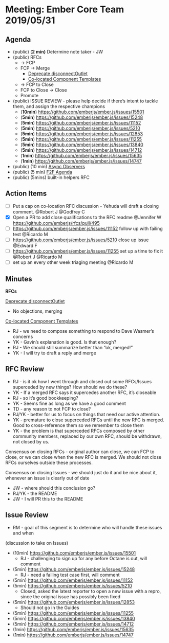 # Meeting: Ember Core Team 2019/05/31

## Agenda

- (public) (**2 min)** Determine note taker - JW
- (public) RFCs
    - → FCP
    - FCP → Merge
        - [Deprecate disconnectOutlet](https://github.com/emberjs/rfcs/pull/491) 
        - [Co-located Component Templates](https://github.com/emberjs/rfcs/pull/481)
    - → FCP to Close
    - FCP to Close → Close
    - Promote
- (public) ISSUE REVIEW - please help decide if there’s intent to tackle them, and assign the respective champions
    - (**10min**) https://github.com/emberjs/ember.js/issues/15501
    - (**5min**) https://github.com/emberjs/ember.js/issues/15248
    - (**5min**) https://github.com/emberjs/ember.js/issues/11152
    - (**5min**) https://github.com/emberjs/ember.js/issues/5210
    - (**5min**) https://github.com/emberjs/ember.js/issues/12853
    - (**5min**) https://github.com/emberjs/ember.js/issues/11255
    - (**5min**) https://github.com/emberjs/ember.js/issues/13840
    - (**5min**) https://github.com/emberjs/ember.js/issues/14712
    - (**1min**) https://github.com/emberjs/ember.js/issues/15635
    - (**1min**) https://github.com/emberjs/ember.js/issues/14747
- (public) (10 min) [Async Observers](https://github.com/emberjs/rfcs/pull/494)
- (public) (5 min) [F2F Agenda](https://paper.dropbox.com/doc/Ember-Framework-Team-Q2-2019--AdQ6nobSji2ngHkyG~Al2pDWAg-h7GabYg80iKApgDNZ55kt)
- (public) (5mins) built-in helpers RFC


## Action Items
- [ ] Put a cap on co-location RFC discussion - Yehuda will draft a closing comment. @Robert J @Godfrey C 
- [x] Open a PR to add close qualifications to the RFC readme @Jennifer W  https://github.com/emberjs/rfcs/pull/495
- [ ] https://github.com/emberjs/ember.js/issues/11152 follow up with failing test @Ricardo M
- [ ] https://github.com/emberjs/ember.js/issues/5210 close up issue @Edward F
- [ ] https://github.com/emberjs/ember.js/issues/11255 set up a time to fix it @Robert J @Ricardo M
- [ ] set up an every other week triaging meeting @Ricardo M

## Minutes

**RFCs**

[Deprecate disconnectOutlet](https://github.com/emberjs/rfcs/pull/491) 

- No objections, merging

[Co-located Component Templates](https://github.com/emberjs/rfcs/pull/481)

- RJ - we need to compose something to respond to Dave Wasmer’s concerns
- YK - Gavin’s explanation is good. Is that enough?
- RJ - We should still summarize better than “ok, merged!”
- YK - I will try to draft a reply and merge


## RFC Review

- RJ - is it ok how I went through and closed out some RFCs/Issues superceded by new things? How should we do these?
- YK - If a merged RFC says it supercedes another RFC, it’s closeable
- RJ - so it’s good bookkeeping?
- YK - Seems fine as long as we have a good comment
- TD - any reason to not FCP to close?
- RJ/YK - better for us to focus on things that need our active attention.
- YK - premature to close superceded RFCs until the new RFC is merged. Good to cross-reference them so we remember to close them
- YK - the problem is that superceded RFCs composed by other community members, replaced by our own RFC, should be withdrawn, not closed by us.

Consensus on closing RFCs - original author can close, we can FCP to close, or we can close when the new RFC is merged. We should not close RFCs ourselves outside these processes.

Consensus on closing Issues - we should just do it and be nice about it, whenever an issue is clearly out of date


- JW - where should this conclusion go?
- RJ/YK - the README
- JW - I will PR this to the README

## Issue Review

- RM - goal of this segment is to determine who will handle these issues and when

(discussion to take on Issues)


- (10min) https://github.com/emberjs/ember.js/issues/15501
    - RJ - challenging to sign up for any before Octane is out, will comment
- (5min) https://github.com/emberjs/ember.js/issues/15248
    - RJ - need a failing test case first, will comment
- (5min) https://github.com/emberjs/ember.js/issues/11152
- (5min) https://github.com/emberjs/ember.js/issues/5210
    - Closed, asked the latest reporter to open a new issue with a repro, since the original issue has possibly been fixed
- (5min) https://github.com/emberjs/ember.js/issues/12853
    - Should not go in the Guides
- (5min) https://github.com/emberjs/ember.js/issues/11255
- (5min) https://github.com/emberjs/ember.js/issues/13840
- (5min) https://github.com/emberjs/ember.js/issues/14712
- (1min) https://github.com/emberjs/ember.js/issues/15635
- (1min) https://github.com/emberjs/ember.js/issues/14747

